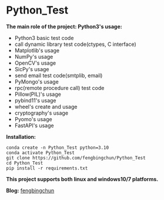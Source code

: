# Python_Test
**The main role of the project: Python3's usage:**
- Python3 basic test code
- call dynamic library test code(ctypes, C interface)
- Matplotlib's usage
- NumPy's usage
- OpenCV's usage
- SicPy's usage
- send email test code(smtplib, email)
- PyMongo's usage
- rpc(remote procedure call) test code
- Pillow(PIL)'s usage
- pybind11's usage
- wheel's create and usage
- cryptography's usage
- Pyomo's usage
- FastAPI's usage

**Installation:**
```
conda create -n Python_Test python=3.10
conda activate Python_Test
git clone https://github.com/fengbingchun/Python_Test
cd Python_Test
pip install -r requirements.txt
```

**This project supports both linux and windows10/7 platforms.**

**Blog:** [fengbingchun](http://blog.csdn.net/fengbingchun/article/category/1244795)
